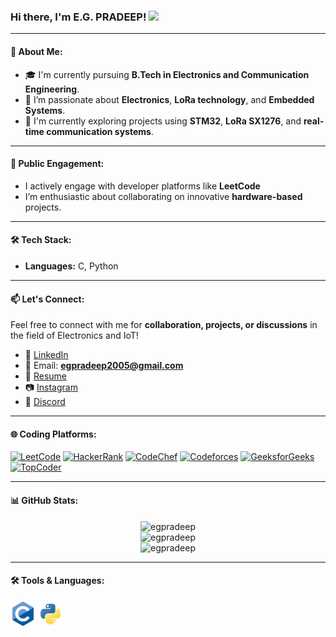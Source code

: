 ### Hi there, I'm E.G. PRADEEP! <img src="https://raw.githubusercontent.com/MartinHeinz/MartinHeinz/master/wave.gif" width="30px">

---

#### 🚀 About Me:

- 🎓 I'm currently pursuing **B.Tech in Electronics and Communication Engineering**.
- 🔬 I’m passionate about **Electronics**, **LoRa technology**, and **Embedded Systems**.
- 🤝 I'm currently exploring projects using **STM32**, **LoRa SX1276**, and **real-time communication systems**.

---

#### 🎤 Public Engagement:

- I actively engage with developer platforms like **LeetCode**
- I’m enthusiastic about collaborating on innovative **hardware-based** projects.

---

#### 🛠️ Tech Stack:

- **Languages:** C, Python

---

#### 📫 Let's Connect:

Feel free to connect with me for **collaboration, projects, or discussions** in the field of Electronics and IoT!

- 💼 [LinkedIn](https://linkedin.com/in/e.g.pradeep)
- 📧 Email: **egpradeep2005@gmail.com**
- 📄 [Resume](https://drive.google.com/file/d/1AMKRMBtabyqJVleqmFloj3_pqZsIcphm/view?usp=drive_link)
- 📷 [Instagram](https://instagram.com/the_nameis_eg)
- 💬 [Discord](https://discord.gg/e.g.pradeep_85743)

---

#### 🌐 Coding Platforms:

[![LeetCode](https://img.shields.io/badge/LeetCode-egpradeep-orange)](https://www.leetcode.com/egpradeep)
[![HackerRank](https://img.shields.io/badge/HackerRank-Profile-green)](https://www.hackerrank.com/profile/ra2211004050026)
[![CodeChef](https://img.shields.io/badge/CodeChef-real_bug_83-brightgreen)](https://www.codechef.com/users/real_bug_83)
[![Codeforces](https://img.shields.io/badge/Codeforces-e.g.pradeep-blue)](https://codeforces.com/profile/e.g.pradeep)
[![GeeksforGeeks](https://img.shields.io/badge/GFG-egpradej1mw-success)](https://auth.geeksforgeeks.org/user/egpradej1mw)
[![TopCoder](https://img.shields.io/badge/TopCoder-e.g.pradeep-purple)](https://www.topcoder.com/members/e.g.pradeep)

---

#### 📊 GitHub Stats:

<p align="center">
  <img src="https://github-readme-stats.vercel.app/api?username=egpradeep&show_icons=true&locale=en" alt="egpradeep" />
  <br>
  <img src="https://github-readme-stats.vercel.app/api/top-langs?username=egpradeep&show_icons=true&locale=en&layout=compact" alt="egpradeep" />
  <br>
  <img src="https://github-readme-streak-stats.herokuapp.com/?user=egpradeep" alt="egpradeep" />
</p>

---

#### 🛠️ Tools & Languages:

<p>
  <img src="https://raw.githubusercontent.com/devicons/devicon/master/icons/c/c-original.svg" width="40" height="40" />
  
  <img src="https://raw.githubusercontent.com/devicons/devicon/master/icons/python/python-original.svg" width="40" height="40" />

  
</p>
